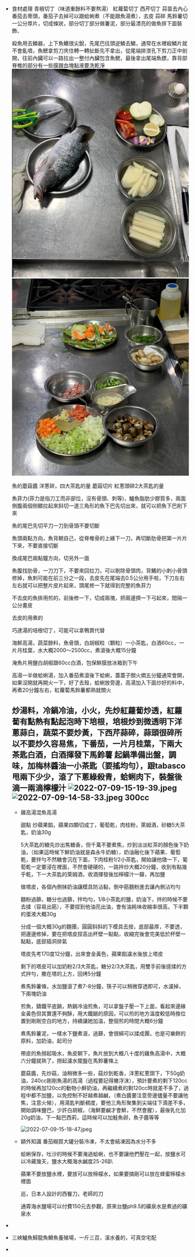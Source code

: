 - 食材處理
  青椒切丁（味道重餘料不要熬湯）
  紅蘿蔔切丁
  西芹切丁
  蒜苗去內心
  番茄去蒂頭，番茄子去掉可以跟蛤蜊煮（不能跟魚湯煮），去皮
  蒜碎
  馬鈴薯切一公分厚片，切成條狀，部分切丁部分做薯泥，部分最漂亮的做魚排下面裝飾、
  
  殺魚用去鱗器，上下魚鰭很尖銳，先尾巴往頭逆鱗去鱗，通常在水裡殺鱗片就不會亂噴，魚鰓拿剪刀夾住轉一轉扯斷先不拿出，從尾端排泄孔下剪刀正中剖開，往前內臟可以一路拉出一整付內臟包含魚鰓，最後拿出尾端魚膘，靠背部脊椎的部分有一些膜跟血塊黏液要洗乾淨
  ![image.png](../assets/image_1657519287893_0.png)
  ![image.png](../assets/image_1657519323597_0.png) 
  
  魚的蘑菇醬
  洋蔥碎，四大茶匙的量
  蘑菇切片
  紅蔥頭碎2大茶匙的量
  
  魚菲力(菲力是指刀工而非部位，沒有骨頭、刺等)，鱸魚脂肪少膠質多，兩面側腹兩個侧鳍拉起來斜切一道三角形的魚下巴先切出來，就可以把魚下巴削下來
  
  魚的尾巴先切平刀一刀到骨頭不要切斷
  
  魚頭兩點方向，魚背朝自己，從脊椎骨的上緣下一刀，再切斷肋骨把第一片片下來，不要直接切斷
  
  換成尾巴兩點鐘方向，切另外一面
  
  魚腹找肋骨，一刀刀下，不要來回拉刀，可以剔除骨頭肉，背鰭的小刺小骨頭修掉，魚刺可能在前三分之一段，去皮先在尾端去0.5公分用手啦，下刀左右左右就可以把整片皮片起來，頭尾修一下就得到完整的魚菲力
  
  不去皮的魚排用煎的，前後修一下，切成兩塊，把兩邊擠一下弓起來，間隔一公分畫皮
  
  
  
  去皮的用煮的
  
  巧達湯的培根切丁，可能可以拿鴨賞代替
  
  
  海鮮高湯，蔬菜餘料，魚骨頭，白胡椒粒（顆粒）一小茶匙，白酒60cc，一片月桂葉，水大概2000～2500cc，煮滾後大概15分鐘
  
  淹魚片用鹽白胡椒跟60cc白酒，包保鮮膜放冰箱到下午
  
  
  高湯一半做蛤蜊湯，加入番茄煮滾後下蛤蜊，蓋蓋子關火燜五分鐘通常會開，如果沒開就再開火一下，好了去殼，蛤蜊放旁邊，高湯加入下面炒好的料中，再煮20分鐘左右，紅蘿蔔馬鈴薯都熟就關火
  
  
  炒湯料，冷鍋冷油，小火，先炒紅蘿蔔炒透，紅蘿蔔有點熱有點起泡時下培根，培根炒到微透明下洋蔥蒜白，蔬菜不要炒黃，下西芹蒜碎，蒜頭很碎所以不要炒久容易焦，下番茄，一片月桂葉，下兩大茶匙白酒，白酒揮發下馬鈴薯
  起鍋準備出盤，調味，加梅林醬油一小茶匙（要搖均勻），跟tabasco甩兩下少少，滾了下蔥綠殺青，蛤蜊肉下，裝盤後滴一兩滴檸檬汁 ![2022-07-09-15-19-39.jpeg](../assets/2022-07-09-15-19-39.jpeg) 
  ![2022-07-09-14-58-33.jpeg](../assets/2022-07-09-14-58-33.jpeg) 
  300cc
	-
	- 雞高湯混魚高湯
	  
	  
	  甜點
	  炒蘋果餡，蘋果四顆切成丁，葡萄乾，肉桂粉，萊姆酒，砂糖5大茶匙，奶油30g
	  
	  5大茶匙的糖先炒出焦糖香，但千萬不要煮焦，炒到淡淡紅茶的顏色後下奶油，（如果這時候下鮮奶油就是森永牛奶糖），奶油融化後下蘋果、葡萄乾，要拌勻不然糖會沉在下面，下肉桂粉1/2小茶匙，開始讓他燉一下，葡萄乾一定要浸在裡面，不然會硬硬的，一路拌炒大概20分鐘，收到有點幾乎乾，下一大茶匙的萊姆酒，收酒揮發後加檸檬汁一瓣，再加鹽
	  
	  做塔皮，各個內側抹奶油讓模具防沾黏，倒中筋麵粉進去讓內側沾均勻
	  
	  麵粉過篩，糖分也過篩，拌均勻，1/8小茶匙的鹽，奶油下，拌的時候不要去揉（容易出筋），不要捏到他油亮出油，會有油耗味收縮率很高，下半顆的蛋液大概30g
	  
	  分成一個大概30g的麵團，圓圓斜斜的下模具去按，底部最厚，不要透，把邊邊修掉，要在把塔皮捏高出杯壁一點點，收縮完後會完美低於杯壁一點點，底部插洞排氣
	  
	  塔皮先考170度12分鐘，出來會金黃色，蘋果餡濾水後放上塔皮
	  
	  剩下的塔皮可以加奶粉2/3大茶匙，糖分2/3大茶匙，用雙手前後搓揉的方式拌勻，撒在塔的上方，回烤5分鐘
	  
	  
	  煮馬鈴薯條，水加鹽滾了煮7-8分鐘，筷子可以稍微穿透即可，水濾掉，下兩塊奶油
	  
	  煎魚，鑄鐵平底鍋，熱鍋冷油煎魚，可以拿盤子壓一下上面，看起來邊緣金黃色但其實還不夠酥，用大鐵鍋的原因，可以煎的地方溫度較低時換位置到剛剛空白的地方，持續讓她加溫，整個煎的時間大概6分鐘
	  
	  煮馬鈴薯泥，一樣水下鹽煮滾，過篩，會很綿可以揉成團，也是可樂餅的原料，加奶油，起司分
	  
	  帶皮的魚撈起吸水，魚皮朝下，魚片放到大概八十度的雞魚高湯中，大概六分鐘就熟了，撈起濾水擺盤在馬鈴薯條上
	  
	  蘑菇醬，先炒菇，油稍微多一些，菇炒到乾香，洋蔥紅蔥頭下，下50g奶油，240cc剛剛魚湯的高湯（過程要記得撇浮沫），預計要煮的剩下120cc的時候再加120cc的動物小鮮奶油，再繼續煮的剩120cc時就差不多了，過程中都不加鹽，以免控制不好越煮越鹹，（煮白醬要注意旁邊儘量不要讓他焦，注意火候），用湯匙判斷稠度，要他三角形聚集到尖端往下滴差不多，開始調味鹽巴，少許白胡椒，（海鮮要鹹才會鮮，不然會腥），最後乳化加20g奶油，下一點巴西莉，這時候可以加鮭魚卵，魚子醬等等
	  
	  ![2022-07-09-15-18-47.jpeg](../assets/2022-07-09-15-18-47.jpeg)
	- 額外知識
	  番茄糊買大罐分裝冷凍，不太會結凍因為水分不多
	  
	  蛤蜊保存，吐沙的時候不要淹過蛤蜊，也不要讓他們壓在一起，放鹽水可以冷藏幾天，鹽水大概海水鹹度25-26趴
	  
	  蘋果不要放鹽水裡，要放可以放檸檬水，如果要搞剛可以放在蜂蜜檸檬水裡面
	  
	  巡，日本人設計的西餐刀，老師的刀
	  
	  通霄海水鹽場可以付費150元去參觀，原來台鹽ph9.5的礦泉水是煮過的礦泉水
-
- 三峽鱸魚鱘龍魚鱒魚養殖場，一斤三百，溪水養的，可真空宅配
-